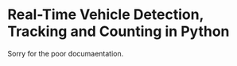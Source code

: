 # Real-Time Vehicle Detection, Tracking and Counting in Python

Sorry for the poor documaentation.

